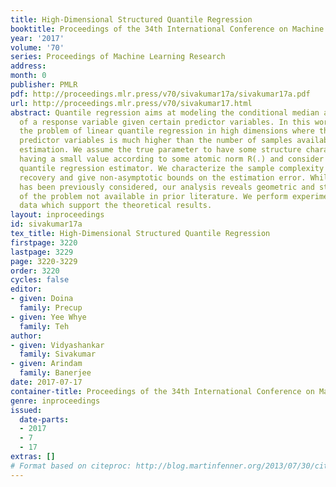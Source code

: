 ```yaml
---
title: High-Dimensional Structured Quantile Regression
booktitle: Proceedings of the 34th International Conference on Machine Learning
year: '2017'
volume: '70'
series: Proceedings of Machine Learning Research
address: 
month: 0
publisher: PMLR
pdf: http://proceedings.mlr.press/v70/sivakumar17a/sivakumar17a.pdf
url: http://proceedings.mlr.press/v70/sivakumar17.html
abstract: Quantile regression aims at modeling the conditional median and quantiles
  of a response variable given certain predictor variables. In this work we consider
  the problem of linear quantile regression in high dimensions where the number of
  predictor variables is much higher than the number of samples available for parameter
  estimation. We assume the true parameter to have some structure characterized as
  having a small value according to some atomic norm R(.) and consider the norm regularized
  quantile regression estimator. We characterize the sample complexity for consistent
  recovery and give non-asymptotic bounds on the estimation error. While this problem
  has been previously considered, our analysis reveals geometric and statistical characteristics
  of the problem not available in prior literature. We perform experiments on synthetic
  data which support the theoretical results.
layout: inproceedings
id: sivakumar17a
tex_title: High-Dimensional Structured Quantile Regression
firstpage: 3220
lastpage: 3229
page: 3220-3229
order: 3220
cycles: false
editor:
- given: Doina
  family: Precup
- given: Yee Whye
  family: Teh
author:
- given: Vidyashankar
  family: Sivakumar
- given: Arindam
  family: Banerjee
date: 2017-07-17
container-title: Proceedings of the 34th International Conference on Machine Learning
genre: inproceedings
issued:
  date-parts:
  - 2017
  - 7
  - 17
extras: []
# Format based on citeproc: http://blog.martinfenner.org/2013/07/30/citeproc-yaml-for-bibliographies/
---
```

